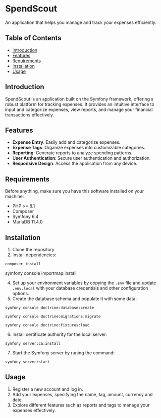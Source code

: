 # SpendScout

An application that helps you manage and track your expenses efficiently.

## Table of Contents

- [Introduction](#introduction)
- [Features](#features)
- [Requirements](#requirements)
- [Installation](#installation)
- [Usage](#usage)

## Introduction

SpendScout is an application built on the Symfony framework, offering a robust platform for tracking expenses. 
It provides an intuitive interface to input and categorize expenses, view reports, and manage your financial transactions effectively.

## Features

- **Expense Entry**: Easily add and categorize expenses.
- **Expense Tags**: Organize expenses into customizable categories.
- **Reporting**: Generate reports to analyze spending patterns.
- **User Authentication**: Secure user authentication and authorization.
- **Responsive Design**: Access the application from any device.

## Requirements

Before anything, make sure you have this software installed on your machine:

- PHP >= 8.1
- Composer
- Symfony 6.4
- MariaDB 11.4.0

## Installation

1. Clone the repository
2. Install dependencies:
```
composer install
```
symfony console importmap:install

4. Set up your environment variables by copying the `.env` file and update `.env.local` with your database credentials and other configuration options.
5. Create the database schema and populate it with some data:
```
symfony console doctrine:database:create
```
```
symfony console doctrine:migrations:migrate
```
```
symfony console doctrine:fixtures:load
```
6. Install certificate authority for the local server:
```
symfony server:ca:install
```
7. Start the Symfony server by runing the command:
```
symfony server:start
```
## Usage

1. Register a new account and log in.
2. Add your expenses, specifying the name, tag, amount, currency and date.
3. Explore different features such as reports and tags to manage your expenses effectively.




